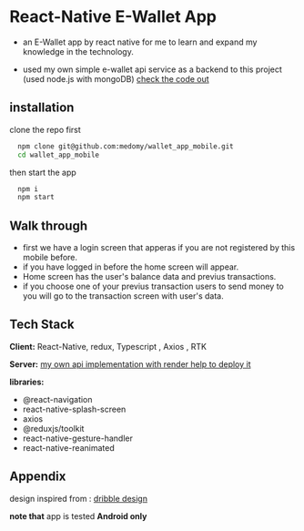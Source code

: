 
# React-Native E-Wallet App

- an E-Wallet app by react native for me to learn and expand my knowledge in the technology.

- used my own simple e-wallet api service as a backend to this project (used node.js with mongoDB) [check the code out](https://github.com/medomy/e-wallet-backend-public)

## installation

clone the repo first
```bash
  npm clone git@github.com:medomy/wallet_app_mobile.git
  cd wallet_app_mobile
```
then start the app 
```bash
  npm i
  npm start
```
## Walk through
- first we have a login screen that apperas if you are not registered by this mobile before.
- if you have logged in before the home screen will appear.
- Home screen has the user's balance data and previus transactions.
- if you choose one of your previus transaction users to send money to you will go to the transaction screen with user's data.
## Tech Stack

**Client:** React-Native, redux, Typescript , Axios , RTK

**Server:** [my own api implementation with render help to deploy it](https://github.com/medomy/e-wallet-backend-public)

**libraries:** 
- @react-navigation
- react-native-splash-screen
- axios
- @reduxjs/toolkit
- react-native-gesture-handler
- react-native-reanimated
## Appendix
design inspired from : [dribble design](https://dribbble.com/shots/19790984-Money-Transfer-Mobile-IOS-App)

**note that** app is tested **Android only**

